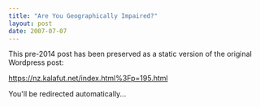 ```yaml
---
title: "Are You Geographically Impaired?"
layout: post
date: 2007-07-07
---
```


This pre-2014 post has been preserved as a static version of the original Wordpress post:

https://nz.kalafut.net/index.html%3Fp=195.html

You'll be redirected automatically...

<head>
  <meta http-equiv="refresh" content="5;url=https://nz.kalafut.net/index.html%3Fp=195.html">
</head>

